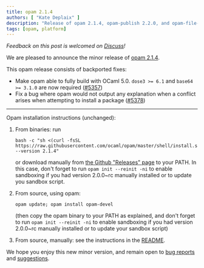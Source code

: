 ```yaml
---
title: opam 2.1.4
authors: [ "Kate Deplaix" ]
description: "Release of opam 2.1.4, opam-publish 2.2.0, and opam-file-format 2.1.5"
tags: [opam, platform]
---
```


_Feedback on this post is welcomed on [Discuss](https://discuss.ocaml.org/t/ann-opam-2-1-4-opam-publish-2-2-0-opam-file-format-2-1-5/10999)!_

We are pleased to announce the minor release of [opam 2.1.4](https://github.com/ocaml/opam/releases/tag/2.1.4).

This opam release consists of backported fixes:
  * Make opam able to fully build with OCaml 5.0. `dose3 >= 6.1` and `base64 >= 3.1.0` are now required ([#5357](https://github.com/ocaml/opam/issues/5357))
  * Fix a bug where opam would not output any explanation when a conflict arises when attempting to install a package ([#5378](https://github.com/ocaml/opam/issues/5378))

---

Opam installation instructions (unchanged):

1. From binaries: run

    ```
    bash -c "sh <(curl -fsSL https://raw.githubusercontent.com/ocaml/opam/master/shell/install.sh) --version 2.1.4"
    ```

    or download manually from [the Github "Releases" page](https://github.com/ocaml/opam/releases/tag/2.1.4) to your PATH. In this case, don't forget to run `opam init --reinit -ni` to enable sandboxing if you had version 2.0.0~rc manually installed or to update you sandbox script.

2. From source, using opam:

    ```
    opam update; opam install opam-devel
    ```

   (then copy the opam binary to your PATH as explained, and don't forget to run `opam init --reinit -ni` to enable sandboxing if you had version 2.0.0~rc manually installed or to update your sandbox script)

3. From source, manually: see the instructions in the [README](https://github.com/ocaml/opam/tree/2.1.4#compiling-this-repo).

We hope you enjoy this new minor version, and remain open to [bug reports](https://github.com/ocaml/opam/issues) and [suggestions](https://github.com/ocaml/opam/issues).
